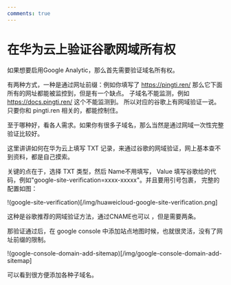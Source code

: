 ```yaml
---
comments: true
---
```

# 在华为云上验证谷歌网域所有权

如果想要启用Google Analytic，那么首先需要验证域名所有权。

有两种方式，一种是通过网址前缀：例如你填写了 https://pingti.ren/ 那么它下面所有的网址都能被监控到，但是有一个缺点。 子域名不能监测，例如 https://docs.pingti.ren/ 这个不能监测到。
所以对应的谷歌上有网域验证一说。只要你和 pingti.ren 相关的，都能控制住。

至于哪种好，看各人需求。如果你有很多子域名，那么当然是通过网域一次性完整验证比较好。

这里讲讲如何在华为云上填写 TXT 记录，来通过谷歌的网域验证，网上基本查不到资料，都是自己摸索。

关键的点在于，选择 TXT 类型，然后 Name不用填写， Value 填写谷歌给的代码，例如"google-site-verification=xxxx-xxxxx"。并且要用引号包裹， 完整的配置如图：

!(google-site-verification)[/img/huaweicloud-google-site-verification.png]

这种是谷歌推荐的网域验证方法，通过CNAME也可以 ，但是需要两条。

那验证通过后，在 google console 中添加站点地图时候，也就很灵活，没有了网址前缀的限制。

!(google-console-domain-add-sitemap)[/img/google-console-domain-add-sitemap]

可以看到很方便添加各种子域名。
